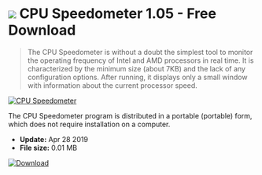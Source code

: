 # ![](https://cdn.softexe.net/static/icon/8/cpu-speedometer-8171.png) CPU Speedometer 1.05 - Free Download

> The CPU Speedometer is without a doubt the simplest tool to monitor the operating frequency of Intel and AMD processors in real time. It is characterized by the minimum size (about 7KB) and the lack of any configuration options. After running, it displays only a small window with information about the current processor speed.

[![CPU Speedometer](https://gallery.dpcdn.pl/imgc/Tools/91014/g_-_420x350_1.5_-_x89f148cf-299f-4e4a-8f31-34e3ce6ac94d.png)](https://softexe.net/win/system/diagnostics-tests/cpu-speedometer:hpgp.html)

The CPU Speedometer program is distributed in a portable (portable) form, which does not require installation on a computer.


- **Update:** Apr 28 2019
- **File size:** 0.01 MB

[![Download](https://cdn.softexe.net/static/img/download.png)](https://softexe.net/win/system/diagnostics-tests/cpu-speedometer:hpgp.html)

